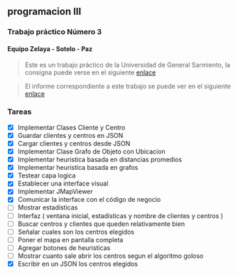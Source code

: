  ## programacion III
 ### Trabajo práctico Número 3

 #### Equipo Zelaya - Sotelo - Paz

 >Este es un trabajo práctico de la Universidad de General Sarmiento, la consigna puede verse en el siguiente [enlace](https://drive.google.com/file/d/1QSn7nHF9viXuROWrjeVQMBZ6WsowQFe6/view?usp=sharing)

 >El informe correspondiente a este trabajo se puede ver en el siguiente [enlace](https://www.overleaf.com/read/bmpbgqxzcbkp)
 
 ### Tareas

- [x] Implementar Clases Cliente y Centro
- [x] Guardar clientes y centros en JSON
- [x] Cargar clientes y centros desde JSON
- [x] Implementar Clase Grafo de Objeto con Ubicacion
- [x] Implementar heuristica basada en distancias promedios
- [x] Implementar heuristica basada en grafos
- [x] Testear capa logica
- [x] Establecer una interface visual
- [x] Implementar JMapViewer
- [x] Comunicar la interface con el código de negocio
- [ ] Mostrar estadísticas 
- [ ] Interfaz ( ventana inicial, estadisticas y nombre de clientes y centros ) 
- [ ] Buscar centros y clientes que queden relativamente bien 
- [ ] Señalar cuales son los centros elegidos 
- [ ] Poner el mapa en pantalla completa 
- [ ] Agregar botones de heuristicas 
- [ ] Mostrar cuanto sale abrir los centros segun el algoritmo goloso 
- [x] Escribir en un JSON los centros elegidos
